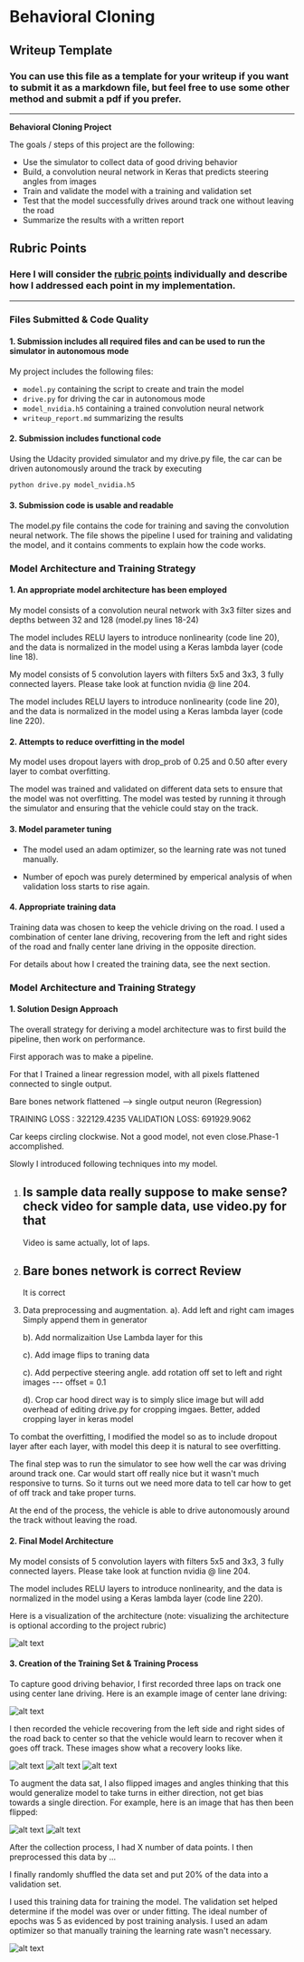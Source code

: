 # **Behavioral Cloning** 

## Writeup Template

### You can use this file as a template for your writeup if you want to submit it as a markdown file, but feel free to use some other method and submit a pdf if you prefer.

---

**Behavioral Cloning Project**

The goals / steps of this project are the following:
* Use the simulator to collect data of good driving behavior
* Build, a convolution neural network in Keras that predicts steering angles from images
* Train and validate the model with a training and validation set
* Test that the model successfully drives around track one without leaving the road
* Summarize the results with a written report


[//]: # (Image References)

[image3]: ./assets/phase-1.jpg "Recovery Image"
[image4]: ./assets/phase-2.jpg "Recovery Image"
[image5]: ./assets/phase-3.jpg "Recovery Image"
[image6]: ./assets/unfliped.jpg "Normal Image"
[image7]: ./assets/fliped.jpg  "Flipped Image"
[image8]: ./assets/nvida_nework.jpg  "Final Model Architecture"
[image9]: ./assets/post_training_analysis.png  "Post training analysis"
[image10]: ./assets/center.jpg  "Center Lane Driving"

## Rubric Points
### Here I will consider the [rubric points](https://review.udacity.com/#!/rubrics/432/view) individually and describe how I addressed each point in my implementation.  

---
### Files Submitted & Code Quality

#### 1. Submission includes all required files and can be used to run the simulator in autonomous mode

My project includes the following files:
* `model.py` containing the script to create and train the model
* `drive.py` for driving the car in autonomous mode
* `model_nvidia.h5` containing a trained convolution neural network 
* `writeup_report.md` summarizing the results

#### 2. Submission includes functional code
Using the Udacity provided simulator and my drive.py file, the car can be driven autonomously around the track by executing 
```sh
python drive.py model_nvidia.h5
```

#### 3. Submission code is usable and readable

The model.py file contains the code for training and saving the convolution neural network. The file shows the pipeline I used for training and validating the model, and it contains comments to explain how the code works.

### Model Architecture and Training Strategy



#### 1. An appropriate model architecture has been employed


My model consists of a convolution neural network with 3x3 filter sizes and depths between 32 and 128 (model.py lines 18-24) 

The model includes RELU layers to introduce nonlinearity (code line 20), and the data is normalized in the model using a Keras lambda layer (code line 18). 


My model consists of 5 convolution layers with filters 5x5 and 3x3, 3 fully connected layers.
Please take look at function nvidia @ line 204.


The model includes RELU layers to introduce nonlinearity (code line 20), and the data is normalized in the model using a Keras lambda layer (code line 220).



#### 2. Attempts to reduce overfitting in the model

My model uses dropout layers with drop_prob of 0.25 and 0.50 after every layer to combat overfitting.

The model was trained and validated on different data sets to ensure that the model was not overfitting. The model was tested by running it through the simulator and ensuring that the vehicle could stay on the track.

#### 3. Model parameter tuning

* The model used an adam optimizer, so the learning rate was not tuned manually.

* Number of epoch was purely determined by emperical analysis of when validation loss starts to rise again.

#### 4. Appropriate training data

Training data was chosen to keep the vehicle driving on the road. I used a combination of center lane driving, recovering from the left and right sides of the road and fnally center lane driving in the opposite direction.

For details about how I created the training data, see the next section. 

### Model Architecture and Training Strategy

#### 1. Solution Design Approach

The overall strategy for deriving a model architecture was to first build the pipeline, then work on performance.


First apporach was to make a pipeline.

For that I Trained a linear regression model, with all pixels flattened connected to single output.

 Bare bones network flattened --> single output neuron (Regression)

TRAINING LOSS  : 322129.4235
VALIDATION LOSS: 691929.9062

Car keeps circling clockwise. Not a good model, not even close.Phase-1 accomplished. 

Slowly I introduced following techniques into my model.

1. Is sample data really suppose to make sense?
   check video for sample data, use video.py for that
   ---
   Video is same actually, lot of laps.

2. Bare bones network is correct
   Review
   ---
   It is correct

3. Data preprocessing and augmentation.
   a). Add left and right cam images
       Simply append them in generator
       
   b). Add normalizaition
       Use Lambda layer for this 
  
   c). Add image flips to traning data


   c). Add perpective steering angle.
       add rotation off set to left and right images
       ---
       offset = 0.1
       
   d). Crop car hood
       direct way is to simply slice image but will add overhead of editing drive.py for cropping imgaes.
       Better, added cropping layer in keras model


To combat the overfitting, I modified the model so as to include dropout layer after each layer, with model this deep it is natural to see overfitting.

The final step was to run the simulator to see how well the car was driving around track one. Car would start off really nice but it wasn't much responsive to turns. So it turns out we need more data to tell car how to get of off track and take proper turns.

At the end of the process, the vehicle is able to drive autonomously around the track without leaving the road.

#### 2. Final Model Architecture

My model consists of 5 convolution layers with filters 5x5 and 3x3, 3 fully connected layers.
Please take look at function nvidia @ line 204.

The model includes RELU layers to introduce nonlinearity, and the data is normalized in the model using a Keras lambda layer (code line 220).

Here is a visualization of the architecture (note: visualizing the architecture is optional according to the project rubric)

![alt text][image8]

#### 3. Creation of the Training Set & Training Process

To capture good driving behavior, I first recorded three laps on track one using center lane driving. Here is an example image of center lane driving:

![alt text][image10]

I then recorded the vehicle recovering from the left side and right sides of the road back to center so that the vehicle would learn to recover when it goes off track. These images show what a recovery looks like.

![alt text][image3]
![alt text][image4]
![alt text][image5]


To augment the data sat, I also flipped images and angles thinking that this would generalize model to take turns in either direction, not get bias towards a single direction. For example, here is an image that has then been flipped:

![alt text][image6]
![alt text][image7]

After the collection process, I had X number of data points. I then preprocessed this data by ...


I finally randomly shuffled the data set and put 20% of the data into a validation set. 

I used this training data for training the model. The validation set helped determine if the model was over or under fitting. The ideal number of epochs was 5 as evidenced by post training analysis. I used an adam optimizer so that manually training the learning rate wasn't necessary.

![alt text][image9]
